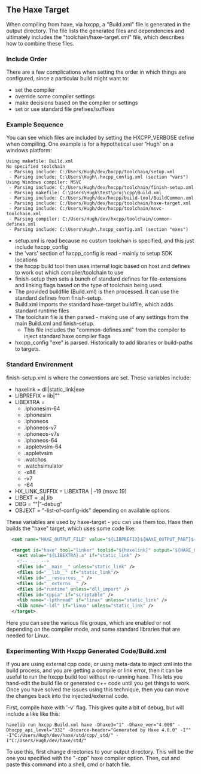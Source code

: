 The Haxe Target
---------------

When compiling from haxe, via hxcpp, a "Build.xml" file is generated in the output directory.  The file lists the generated files and dependencies and ultimately includes the "toolchain/haxe-target.xml" file, which describes how to combine these files.

### Include Order
There are a few complications when setting the order in which things are configured, since a particular build might want to:
  - set the compiler
  - override some compiler settings
  - make decisions based on the compiler or settings
  - set or use standard file prefixes/suffixes 

### Example Sequence
You can see which files are included by setting the HXCPP_VERBOSE define when compiling.  One example is for a hypothetical user 'Hugh' on a windows platform:

```
Using makefile: Build.xml
No specified toolchain
 - Parsing include: C:/Users/Hugh/dev/hxcpp/toolchain/setup.xml
 - Parsing include: C:\Users\Hugh\.hxcpp_config.xml (section "vars")
Using Windows compiler: MSVC
 - Parsing include: C:/Users/Hugh/dev/hxcpp/toolchain/finish-setup.xml
 - Parsing makefile: C:\Users\Hugh\test\proj\cpp\Build.xml
 - Parsing include: C:/Users/Hugh/dev/hxcpp/build-tool/BuildCommon.xml
 - Parsing include: C:/Users/Hugh/dev/hxcpp/toolchain/haxe-target.xml
 - Parsing include: C:/Users/Hugh/dev/hxcpp/toolchain/msvc-toolchain.xml
 - Parsing compiler: C:/Users/Hugh/dev/hxcpp/toolchain/common-defines.xml
 - Parsing include: C:\Users\Hugh\.hxcpp_config.xml (section "exes")
```

- setup.xml is read because no custom toolchain is specified, and this just include hxcpp_config
- the 'vars' section of hxcpp_config is read - mainly to setup SDK locations
- the hxcpp build tool then uses internal logic based on host and defines to work out which compiler/toolchain to use
- finish-setup then sets a bunch of standard defines for file-extensions and linking flags based on
   the type of toolchain being used.
- The provided buildfile (Build.xml) is then processed. It can use the standard defines from finish-setup.
- Build.xml imports the standard haxe-target buildfile, which adds standard runtime files
- The toolchain file is then parsed - making use of any settings from the main Build.xml and finish-setup.
  - This file includes the "common-defines.xml" from the compiler to inject standard haxe compiler flags
- hxcpp_config "exe" is parsed.  Historically to add libraries or build-paths to targets.


### Standard Environment
finish-setup.xml is where the conventions are set. These variables include:
  - haxelink = dll|static_link|exe
  - LIBPREFIX = lib|""
  - LIBEXTRA =
     +  .iphonesim-64
     +  .iphonesim
     +  .iphoneos
     +  .iphoneos-v7
     +  .iphoneos-v7s
     +  .iphoneos-64
     +  .appletvsim-64
     +  .appletvsim
     +  .watchos
     +  .watchsimulator
     +  -x86
     +  -v7
     +  -64
  - HX_LINK_SUFFIX = LIBEXTRA | -19 (msvc 19)
  - LIBEXT = .a|.lib
  - DBG = ""|"-debug"
  - OBJEXT = "-list-of-config-ids" depending on available options

These variables are used by haxe-target - you can use them too.  Haxe then builds the "haxe" target, which uses some code like:
```xml
  <set name="HAXE_OUTPUT_FILE" value="${LIBPREFIX}${HAXE_OUTPUT_PART}${DBG}" />

  <target id="haxe" tool="linker" toolid="${haxelink}" output="${HAXE_OUTPUT_FILE}">
    <ext value="${LIBEXTRA}.a" if="static_link" /> 
    <!-- ... -->
    <files id="__main__" unless="static_link" />
    <files id="__lib__" if="static_link"/>
    <files id="__resources__" />
    <files id="__externs__" />
    <files id="runtime" unless="dll_import" />
    <files id="cppia" if="scriptable" />
    <lib name="-lpthread" if="linux" unless="static_link" />
    <lib name="-ldl" if="linux" unless="static_link" />
  </target>
```

Here you can see the various file groups, which are enabled or not depending on the compiler mode, and some standard libraries that are needed for Linux.

### Experimenting With Hxcpp Generated Code/Build.xml
If you are using external cpp code, or using meta-data to inject xml into the build process, and you are getting a compile or link error, then it can be useful to run the hxcpp build tool without re-running haxe.  This lets you hand-edit the build file or generated c++ code until you get things to work.  Once you have solved the issues using this technique, then you can move the changes back into the injected/external code.

First, compile haxe with '-v' flag.  This gives quite a bit of debug, but will include a like like this:
```
haxelib run hxcpp Build.xml haxe -Dhaxe3="1" -Dhaxe_ver="4.000" -Dhxcpp_api_level="332" -Dsource-header="Generated by Haxe 4.0.0" -I"" -I"C:/Users/Hugh/dev/haxe/std/cpp/_std/" -I"C:/Users/Hugh/dev/haxe/std/"
```

To use this, first change directories to your output directory.  This will be the one you specified with the "-cpp" haxe compiler option.  Then, cut and paste this command into a shell, cmd or batch file.



